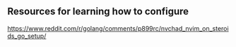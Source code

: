 ## Resources for learning how to configure

https://www.reddit.com/r/golang/comments/p899rc/nvchad_nvim_on_steroids_go_setup/
